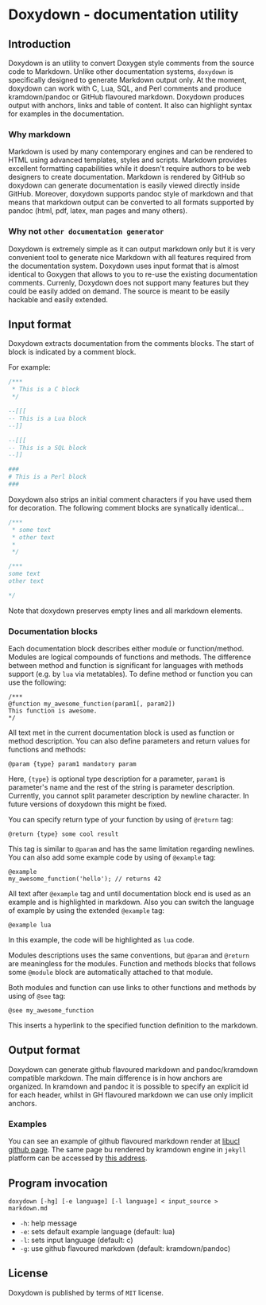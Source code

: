 # Doxydown - documentation utility

## Introduction

Doxydown is an utility to convert Doxygen style comments from the source code to Markdown.
Unlike other documentation systems, `doxydown` is specifically designed to generate Markdown output only.
At the moment, doxydown can work with C, Lua, SQL, and Perl comments and produce kramdown/pandoc or GitHub
flavoured markdown. Doxydown produces output with anchors, links and table of content.
It also can highlight syntax for examples in the documentation.

### Why markdown

Markdown is used by many contemporary engines and can be rendered to HTML using advanced templates,
styles and scripts. Markdown provides excellent formatting capabilities while it doesn't require authors
to be web designers to create documentation. Markdown is rendered by GitHub so doxydown can generate
documentation is easily viewed directly inside GitHub. Moreover, doxydown supports pandoc style of markdown
and that means that markdown output can be converted to all formats supported by pandoc (html, pdf, latex,
man pages and many others).

### Why not `other documentation generator`

Doxydown is extremely simple as it can output markdown only but it is very convenient tool to generate nice
Markdown with all features required from the documentation system. Doxydown uses input format that is almost
identical to Goxygen that allows to you to re-use the existing documentation comments. Currenly, Doxydown
does not support many features but they could be easily added on demand. The source is meant to be easily
hackable and easily extended.

## Input format

Doxydown extracts documentation from the comments blocks. The start of block is indicated by a comment block.

For example:

```c
/***
 * This is a C block
 */
```

```lua
--[[[
-- This is a Lua block
--]]
```

```lua
--[[[
-- This is a SQL block
--]]
```

```perl
###
# This is a Perl block
###
```


Doxydown also strips an initial comment characters if you have used them for decoration.
The following comment blocks are synatically identical...

```c
/***
 * some text
 * other text
 *
 */
```

```c
/***
some text
other text

*/
```

Note that doxydown preserves empty lines and all markdown elements.

### Documentation blocks

Each documentation block describes either module or function/method. Modules are
logical compounds of functions and methods. The difference between method and
function is significant for languages with methods support (e.g. by `lua` via
metatables). To define method or function you can use the following:

	/***
	@function my_awesome_function(param1[, param2])
	This function is awesome.
	*/ 

All text met in the current documentation block is used as function or method description.
You can also define parameters and return values for functions and methods:

	@param {type} param1 mandatory param

Here, `{type}` is optional type description for a parameter, `param1` is parameter's name
and the rest of the string is parameter description. Currently, you cannot split
parameter description by newline character. In future versions of doxydown this might
be fixed.

You can specify return type of your function by using of `@return` tag:

	@return {type} some cool result
	
This tag is similar to `@param` and has the same limitation regarding newlines.
You can also add some example code by using of `@example` tag:

	@example
	my_awesome_function('hello'); // returns 42

All text after `@example` tag and until documentation block end is used as an example
and is highlighted in markdown. Also you can switch the language of example by using
the extended `@example` tag:

	@example lua

In this example, the code will be highlighted as `lua` code.

Modules descriptions uses the same conventions, but `@param` and `@return` are
meaningless for the modules. Function and methods blocks that follows some `@module`
block are automatically attached to that module.

Both modules and function can use links to other functions and methods by using of
`@see` tag:

	@see my_awesome_function

This inserts a hyperlink to the specified function definition to the markdown.

## Output format

Doxydown can generate github flavoured markdown and pandoc/kramdown compatible
markdown. The main difference is in how anchors are organized. In kramdown and
pandoc it is possible to specify an explicit id for each header, whilst in
GH flavoured markdown we can use only implicit anchors.

### Examples

You can see an example of github flavoured markdown render at 
[libucl github page](https://github.com/vstakhov/libucl/blob/master/doc/lua_api.md).
The same page bu rendered by kramdown engine in `jekyll` platform can be 
accessed by [this address](https://rspamd.com/doc/lua/ucl.html).

## Program invocation

	doxydown [-hg] [-e language] [-l language] < input_source > markdown.md

* `-h`: help message
* `-e`: sets default example language (default: lua)
* `-l`: sets input language (default: c)
* `-g`: use github flavoured markdown (default: kramdown/pandoc)

## License

Doxydown is published by terms of `MIT` license.
